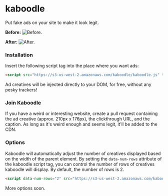 # kaboodle
Put fake ads on your site to make it look legit.

__Before:__
![Before.](https://github.com/ptsteadman/kaboodle/blob/master/before.png?raw=true)

__After:__
![After.](https://github.com/ptsteadman/kaboodle/blob/master/after.png?raw=true)

### Installation
Insert the following script tag into the place where you want ads:

```html
<script src="https://s3-us-west-2.amazonaws.com/kaboodle/kaboodle.js" type="text/javascript"></script>
```

Ad creatives will be injected directly to your DOM, for free, without any pesky trackers!

### Join Kaboodle
If you have a weird or interesting website, create a pull request containing
the ad creative (approx. 210px x 176px), the clickthrough URL, and the 
caption.  As long as it's weird enough and seems legit, it'll be added 
to the CDN.

### Options
Kaboodle will automatically adjust the number of creatives displayed based on the width
of the parent element.  By setting the `data-num-rows` attribute of the kaboodle script tag,
you can control the number of rows of creatives kaboodle will display.  By default, the number 
of rows is 2.

```html
<script data-num-rows="2" src="https://s3-us-west-2.amazonaws.com/kaboodle/kaboodle.js" type="text/javascript"></script>
```

More options soon.
